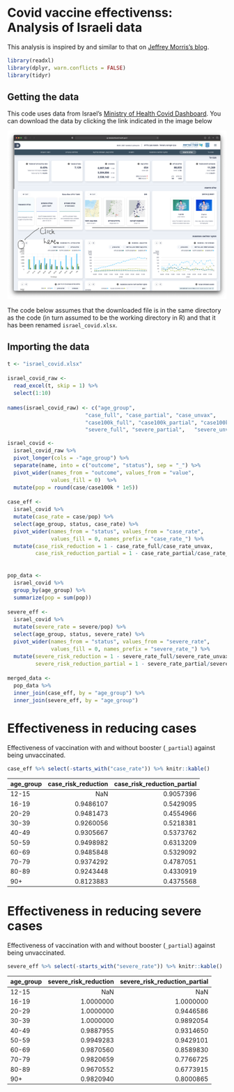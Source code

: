 Covid vaccine effectivenss: Analysis of Israeli data
================

This analysis is inspired by and similar to that on [Jeffrey Morris’s
blog](https://www.covid-datascience.com/post/israeli-data-how-can-efficacy-vs-severe-disease-be-strong-when-60-of-hospitalized-are-vaccinated).

``` r
library(readxl)
library(dplyr, warn.conflicts = FALSE)
library(tidyr)
```

## Getting the data

This code uses data from Israel’s [Ministry of Health Covid
Dashboard](https://datadashboard.health.gov.il/COVID-19/general). You
can download the data by clicking the link indicated in the image below

![here](webpage.png)

The code below assumes that the downloaded file is in the same directory
as the code (in turn assumed to be the working directory in R) and that
it has been renamed `israel_covid.xlsx`.

## Importing the data

``` r
t <- "israel_covid.xlsx"

israel_covid_raw <- 
  read_excel(t, skip = 1) %>%
  select(1:10)

names(israel_covid_raw) <- c("age_group",   
                         "case_full", "case_partial", "case_unvax",
                         "case100k_full", "case100k_partial", "case100k_unvax", 
                         "severe_full", "severe_partial",   "severe_unvax")
```

``` r
israel_covid <- 
  israel_covid_raw %>%
  pivot_longer(cols = -"age_group") %>%
  separate(name, into = c("outcome", "status"), sep = "_") %>%
  pivot_wider(names_from = "outcome", values_from = "value",
              values_fill = 0)  %>%
  mutate(pop = round(case/case100k * 1e5))

case_eff <- 
  israel_covid %>%
  mutate(case_rate = case/pop) %>%
  select(age_group, status, case_rate) %>%
  pivot_wider(names_from = "status", values_from = "case_rate", 
              values_fill = 0, names_prefix = "case_rate_") %>%
  mutate(case_risk_reduction = 1 - case_rate_full/case_rate_unvax,
         case_risk_reduction_partial = 1 - case_rate_partial/case_rate_unvax)


pop_data <-
  israel_covid %>%
  group_by(age_group) %>%
  summarize(pop = sum(pop))

severe_eff <-
  israel_covid %>%
  mutate(severe_rate = severe/pop) %>%
  select(age_group, status, severe_rate) %>%
  pivot_wider(names_from = "status", values_from = "severe_rate", 
              values_fill = 0, names_prefix = "severe_rate_") %>%
  mutate(severe_risk_reduction = 1 - severe_rate_full/severe_rate_unvax,
         severe_risk_reduction_partial = 1 - severe_rate_partial/severe_rate_unvax)

merged_data <-
  pop_data %>%
  inner_join(case_eff, by = "age_group") %>%
  inner_join(severe_eff, by = "age_group")
```

# Effectiveness in reducing cases

Effectiveness of vaccination with and without booster (`_partial`)
against being unvaccinated.

``` r
case_eff %>% select(-starts_with("case_rate")) %>% knitr::kable()
```

| age_group | case_risk_reduction | case_risk_reduction_partial |
|:----------|--------------------:|----------------------------:|
| 12-15     |                 NaN |                   0.9057396 |
| 16-19     |           0.9486107 |                   0.5429095 |
| 20-29     |           0.9481473 |                   0.4554966 |
| 30-39     |           0.9260056 |                   0.5218381 |
| 40-49     |           0.9305667 |                   0.5373762 |
| 50-59     |           0.9498982 |                   0.6313209 |
| 60-69     |           0.9485848 |                   0.5329092 |
| 70-79     |           0.9374292 |                   0.4787051 |
| 80-89     |           0.9243448 |                   0.4330919 |
| 90+       |           0.8123883 |                   0.4375568 |

# Effectiveness in reducing severe cases

Effectiveness of vaccination with and without booster (`_partial`)
against being unvaccinated.

``` r
severe_eff %>% select(-starts_with("severe_rate")) %>% knitr::kable()
```

| age_group | severe_risk_reduction | severe_risk_reduction_partial |
|:----------|----------------------:|------------------------------:|
| 12-15     |                   NaN |                           NaN |
| 16-19     |             1.0000000 |                     1.0000000 |
| 20-29     |             1.0000000 |                     0.9446586 |
| 30-39     |             1.0000000 |                     0.9892054 |
| 40-49     |             0.9887955 |                     0.9314650 |
| 50-59     |             0.9949283 |                     0.9429101 |
| 60-69     |             0.9870560 |                     0.8589830 |
| 70-79     |             0.9820659 |                     0.7766725 |
| 80-89     |             0.9670552 |                     0.6773915 |
| 90+       |             0.9820940 |                     0.8000865 |
